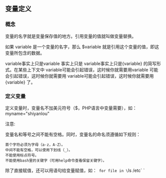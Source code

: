## 变量定义
### 概念

变量的名字就是变量保存值的地方。引用变量的值就叫做变量替换。

如果 variable 是一个变量的名字，那么 $variable 就是引用这个变量的值，即这变量所包含的数据。

variable事实上只是variable 事实上只是 variable事实上只是{variable} 的简写形式。在某些上下文中 variable可能会引起错误，这时候你就需要用variable 可能会引起错误，这时候你就需要用 variable可能会引起错误，这时候你就需要用{variable} 了。

### 定义变量

定义变量时，变量名不加美元符号（$，PHP语言中变量需要），如： myname="shiyanlou"

注意:

变量名和等号之间不能有空格。同时，变量名的命名须遵循如下规则：

    首个字符必须为字母（a-z，A-Z）。
    中间不能有空格，可以使用下划线（_）。
    不能使用标点符号。
    不能使用bash里的关键字（可用help命令查看保留关键字）。

除了直接赋值，还可以用语句给变量赋值，如：` for file in \`ls /etc\` `



